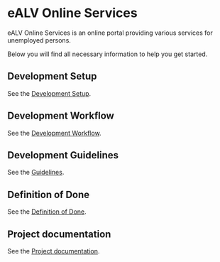 # eALV Online Services

eALV Online Services is an online portal providing various services for unemployed persons.

Below you will find all necessary information to help you get started.

## Development Setup

See the [Development Setup](docs/SETUP.md).

## Development Workflow

See the [Development Workflow](https://alv-ch.atlassian.net/wiki/spaces/OS/pages/197525505/Development+workflow).

## Development Guidelines

See the [Guidelines](docs/GUIDELINES.md).

## Definition of Done

See the [Definition of Done](https://alv-ch.atlassian.net/wiki/spaces/OS/pages/199524382/Definition+of+Done).

## Project documentation

See the [Project documentation](docs/DOCUMENTATION.md).
